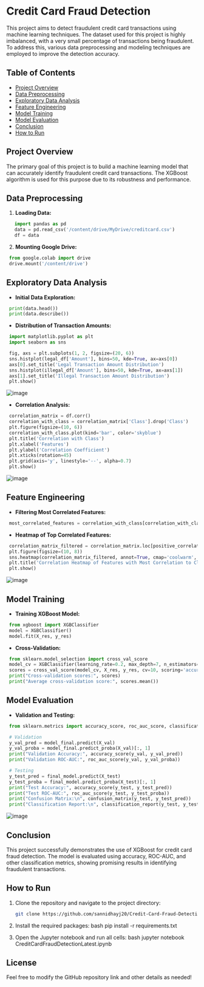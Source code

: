 # Credit Card Fraud Detection

This project aims to detect fraudulent credit card transactions using machine learning techniques. The dataset used for this project is highly imbalanced, with a very small percentage of transactions being fraudulent. To address this, various data preprocessing and modeling techniques are employed to improve the detection accuracy.

## Table of Contents
- [Project Overview](#project-overview)
- [Data Preprocessing](#data-preprocessing)
- [Exploratory Data Analysis](#exploratory-data-analysis)
- [Feature Engineering](#feature-engineering)
- [Model Training](#model-training)
- [Model Evaluation](#model-evaluation)
- [Conclusion](#conclusion)
- [How to Run](#how-to-run)

## Project Overview

The primary goal of this project is to build a machine learning model that can accurately identify fraudulent credit card transactions. The XGBoost algorithm is used for this purpose due to its robustness and performance.

## Data Preprocessing

1. **Loading Data:**
```python
   import pandas as pd
   data = pd.read_csv('/content/drive/MyDrive/creditcard.csv')
   df = data
  ```

2. **Mounting Google Drive:**
  ```python
   from google.colab import drive
   drive.mount('/content/drive')
  ```

## Exploratory Data Analysis

- **Initial Data Exploration:**
 ```python
  print(data.head())
  print(data.describe())
 ```

- **Distribution of Transaction Amounts:**
 ```python
  import matplotlib.pyplot as plt
  import seaborn as sns

  fig, axs = plt.subplots(1, 2, figsize=(20, 6))
  sns.histplot(legal_df['Amount'], bins=50, kde=True, ax=axs[0])
  axs[0].set_title('Legal Transaction Amount Distribution')
  sns.histplot(illegal_df['Amount'], bins=50, kde=True, ax=axs[1])
  axs[1].set_title('Illegal Transaction Amount Distribution')
  plt.show()
 ```
![image](https://github.com/user-attachments/assets/ed4eb856-0b30-46f1-9c89-8daf55d84ef0)


- **Correlation Analysis:**
 ```python
  correlation_matrix = df.corr()
  correlation_with_class = correlation_matrix['Class'].drop('Class')
  plt.figure(figsize=(10, 6))
  correlation_with_class.plot(kind='bar', color='skyblue')
  plt.title('Correlation with Class')
  plt.xlabel('Features')
  plt.ylabel('Correlation Coefficient')
  plt.xticks(rotation=45)
  plt.grid(axis='y', linestyle='--', alpha=0.7)
  plt.show()
```
![image](https://github.com/user-attachments/assets/71962e6a-4b96-4d1d-8cb8-97a4e580cf43)

## Feature Engineering

- **Filtering Most Correlated Features:**
 ```python
  most_correlated_features = correlation_with_class[correlation_with_class > 0].index.tolist()
 ```

- **Heatmap of Top Correlated Features:**
 ```python
  correlation_matrix_filtered = correlation_matrix.loc[positive_correlation_features, positive_correlation_features]
  plt.figure(figsize=(10, 8))
  sns.heatmap(correlation_matrix_filtered, annot=True, cmap='coolwarm', fmt=".2f")
  plt.title('Correlation Heatmap of Features with Most Correlation to Class')
  plt.show()
``` 
![image](https://github.com/user-attachments/assets/29deba26-15b1-49af-867f-24af32209073)

## Model Training

- **Training XGBoost Model:**
 ```python
  from xgboost import XGBClassifier
  model = XGBClassifier()
  model.fit(X_res, y_res)
 ```

- **Cross-Validation:**
 ```python
  from sklearn.model_selection import cross_val_score
  model_cv = XGBClassifier(learning_rate=0.2, max_depth=7, n_estimators=300, use_label_encoder=False, eval_metric='logloss')
  scores = cross_val_score(model_cv, X_res, y_res, cv=10, scoring='accuracy')
  print("Cross-validation scores:", scores)
  print("Average cross-validation score:", scores.mean())
 ```

## Model Evaluation

- **Validation and Testing:**
 ```python
  from sklearn.metrics import accuracy_score, roc_auc_score, classification_report, confusion_matrix

  # Validation
  y_val_pred = model_final.predict(X_val)
  y_val_proba = model_final.predict_proba(X_val)[:, 1]
  print("Validation Accuracy:", accuracy_score(y_val, y_val_pred))
  print("Validation ROC-AUC:", roc_auc_score(y_val, y_val_proba))

  # Testing
  y_test_pred = final_model.predict(X_test)
  y_test_proba = final_model.predict_proba(X_test)[:, 1]
  print("Test Accuracy:", accuracy_score(y_test, y_test_pred))
  print("Test ROC-AUC:", roc_auc_score(y_test, y_test_proba))
  print("Confusion Matrix:\n", confusion_matrix(y_test, y_test_pred))
  print("Classification Report:\n", classification_report(y_test, y_test_pred))
 ```
![image](https://github.com/user-attachments/assets/2f58fbd8-6082-4019-9187-07011530a32e)


## Conclusion

This project successfully demonstrates the use of XGBoost for credit card fraud detection. The model is evaluated using accuracy, ROC-AUC, and other classification metrics, showing promising results in identifying fraudulent transactions.

## How to Run

1. Clone the repository and navigate to the project directory:
   ```bash
   git clone https://github.com/sannidhayj20/Credit-Card-Fraud-Detection.git
   ```

2. Install the required packages:
   bash
   pip install -r requirements.txt
   

3. Open the Jupyter notebook and run all cells:
   bash
   jupyter notebook CreditCardFraudDetectionLatest.ipynb
   

## License

Feel free to modify the GitHub repository link and other details as needed!
